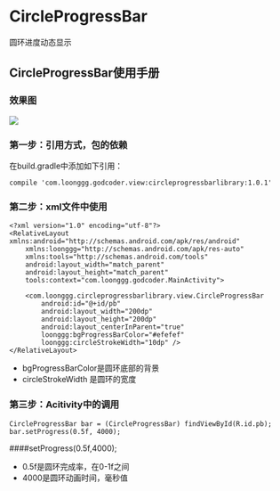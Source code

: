 # CircleProgressBar
圆环进度动态显示

## CircleProgressBar使用手册

### 效果图
![](http://7xsgef.com1.z0.glb.clouddn.com/sss2.gif)

### 第一步：引用方式，包的依赖
在build.gradle中添加如下引用：
```
compile 'com.loonggg.godcoder.view:circleprogressbarlibrary:1.0.1'
```

### 第二步：xml文件中使用
```
<?xml version="1.0" encoding="utf-8"?>
<RelativeLayout xmlns:android="http://schemas.android.com/apk/res/android"
    xmlns:loonggg="http://schemas.android.com/apk/res-auto"
    xmlns:tools="http://schemas.android.com/tools"
    android:layout_width="match_parent"
    android:layout_height="match_parent"
    tools:context="com.loonggg.godcoder.MainActivity">

    <com.loonggg.circleprogressbarlibrary.view.CircleProgressBar
        android:id="@+id/pb"
        android:layout_width="200dp"
        android:layout_height="200dp"
        android:layout_centerInParent="true"
        loonggg:bgProgressBarColor="#efefef"
        loonggg:circleStrokeWidth="10dp" />
</RelativeLayout>
```
* bgProgressBarColor是圆环底部的背景
* circleStrokeWidth 是圆环的宽度

### 第三步：Acitivity中的调用
```
CircleProgressBar bar = (CircleProgressBar) findViewById(R.id.pb);
bar.setProgress(0.5f, 4000);
```
####setProgress(0.5f,4000);
* 0.5f是圆环完成率，在0-1f之间
* 4000是圆环动画时间，毫秒值



